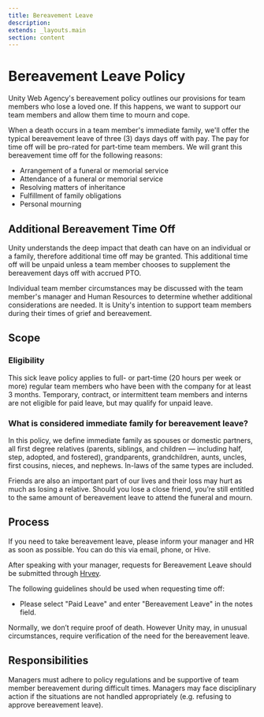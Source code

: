 ```yaml
---
title: Bereavement Leave
description:
extends: _layouts.main
section: content
---
```


# Bereavement Leave Policy

Unity Web Agency's bereavement policy outlines our provisions for team members who lose a loved one. If this happens, we want to support our team members and allow them time to mourn and cope.

When a death occurs in a team member's immediate family, we'll offer the typical bereavement leave of three (3) days days off with pay. The pay for time off will be pro-rated for part-time team members. We will grant this bereavement time off for the following reasons:

- Arrangement of a funeral or memorial service
- Attendance of a funeral or memorial service
- Resolving matters of inheritance
- Fulfillment of family obligations
- Personal mourning

## Additional Bereavement Time Off

Unity understands the deep impact that death can have on an individual or a family, therefore additional time off may be granted. This additional time off will be unpaid unless a team member chooses to supplement the bereavement days off with accrued PTO.

Individual team member circumstances may be discussed with the team member's manager and Human Resources to determine whether additional considerations are needed. It is Unity's intention to support team members during their times of grief and bereavement.

## Scope

### Eligibility

This sick leave policy applies to full- or part-time (20 hours per week or more) regular team members who have been with the company for at least 3 months. Temporary, contract, or intermittent team members and interns are not eligible for paid leave, but may qualify for unpaid leave.

### What is considered immediate family for bereavement leave?

In this policy, we define immediate family as spouses or domestic partners, all first degree relatives (parents, siblings, and children &mdash; including half, step, adopted, and fostered), grandparents, grandchildren, aunts, uncles, first cousins, nieces, and nephews. In-laws of the same types are included.

Friends are also an important part of our lives and their loss may hurt as much as losing a relative. Should you lose a close friend, you’re still entitled to the same amount of bereavement leave to attend the funeral and mourn.

## Process

If you need to take bereavement leave, please inform your manager and HR as soon as possible. You can do this via email, phone, or Hive.

After speaking with your manager, requests for Bereavement Leave should be submitted through [Hrvey](https://www.hrvey.com/dashboard).

The following guidelines should be used when requesting time off:

- Please select "Paid Leave" and enter "Bereavement Leave" in the notes field.

Normally, we don’t require proof of death. However Unity may, in unusual circumstances, require verification of the need for the bereavement leave.

## Responsibilities

Managers must adhere to policy regulations and be supportive of team member bereavement during difficult times. Managers may face disciplinary action if the situations are not handled appropriately (e.g. refusing to approve bereavement leave).
